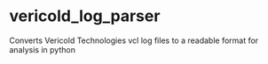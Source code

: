 # vericold_log_parser
Converts Vericold Technologies vcl log files to a readable format for analysis in python
